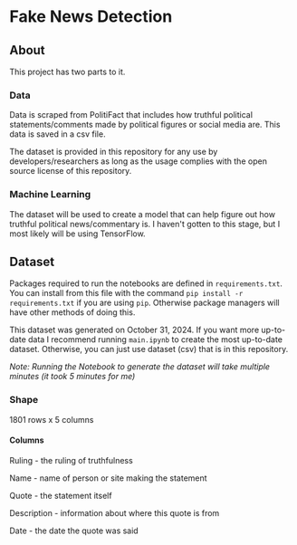 # Fake News Detection

## About
This project has two parts to it. 

### Data
Data is scraped from PolitiFact that includes how truthful political statements/comments made by political figures or social media are. This data is saved in a csv file.

The dataset is provided in this repository for any use by developers/researchers as long as the usage complies with the open source license of this repository.

### Machine Learning
The dataset will be used to create a model that can help figure out how truthful political news/commentary is. I haven't gotten to this stage, but I most likely will be using TensorFlow.

## Dataset
Packages required to run the notebooks are defined in `requirements.txt`. 
You can install from this file with the command `pip install -r requirements.txt` if you are using `pip`. Otherwise package managers will have other methods of doing this. 

This dataset was generated on October 31, 2024. If you want more up-to-date data I recommend running `main.ipynb` to create the most up-to-date dataset.
Otherwise, you can just use dataset (csv) that is in this repository.

*Note: Running the Notebook to generate the dataset will take multiple minutes (it took 5 minutes for me)*

### Shape

1801 rows x 5 columns

#### Columns

Ruling - the ruling of truthfulness

Name - name of person or site making the statement

Quote - the statement itself

Description - information about where this quote is from

Date - the date the quote was said

